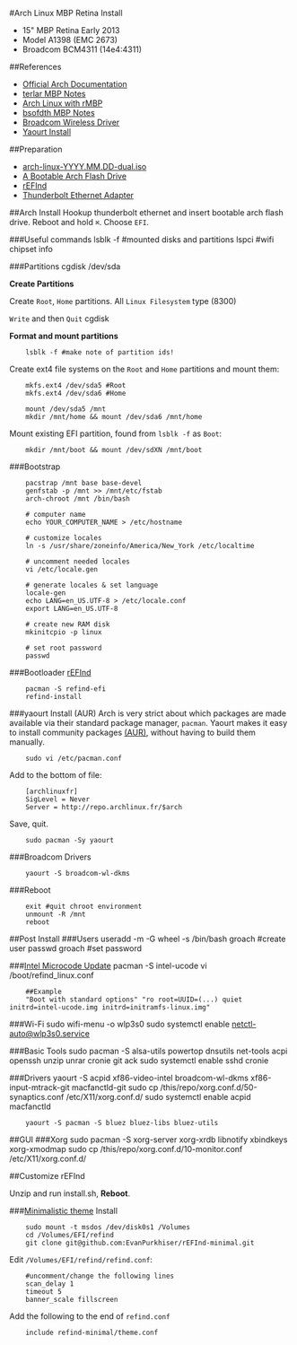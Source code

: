#Arch Linux MBP Retina Install
* 15" MBP Retina Early 2013
* Model A1398 (EMC 2673)
* Broadcom BCM4311 (14e4:4311)

##References
* [Official Arch Documentation](https://wiki.archlinux.org/index.php/Installation_guide)
* [terlar MBP Notes](https://gist.github.com/terlar/6143325)
* [Arch Linux with rMBP](https://vec.io/posts/use-arch-linux-and-xmonad-on-macbook-pro-with-retina-display)
* [bsofdth MBP Notes](https://github.com/bsofdth/mac-arch)
* [Broadcom Wireless Driver](https://wiki.archlinux.org/index.php/Broadcom_wireless)
* [Yaourt Install](https://www.digitalocean.com/community/tutorials/how-to-use-yaourt-to-easily-download-arch-linux-community-packages)

##Preparation

* [arch-linux-YYYY.MM.DD-dual.iso](https://www.archlinux.org/download/)
* [A Bootable Arch Flash Drive](http://www.ubuntu.com/download/desktop/create-a-usb-stick-on-mac-osx)
* [rEFInd](http://www.rodsbooks.com/refind/getting.html)
* [Thunderbolt Ethernet Adapter](http://www.amazon.com/Thunderbolt-to-Gigabit-Ethernet-Adapter/dp/B008ALA6DW)


##Arch Install
Hookup thunderbolt ethernet and insert bootable arch flash drive. Reboot and hold `⌘`. Choose `EFI`. 

###Useful commands
		lsblk -f #mounted disks and partitions
		lspci #wifi chipset info

###Partitions
		cgdisk /dev/sda

**Create Partitions**

Create `Root`, `Home` partitions. All `Linux Filesystem` type (8300) 

`Write` and then `Quit` cgdisk

**Format and mount partitions**

		lsblk -f #make note of partition ids!
		
Create ext4 file systems on the `Root` and `Home` partitions and mount them:

		mkfs.ext4 /dev/sda5 #Root
		mkfs.ext4 /dev/sda6 #Home
		
		mount /dev/sda5 /mnt
		mkdir /mnt/home && mount /dev/sda6 /mnt/home

Mount existing EFI partition, found from `lsblk -f` as `Boot`:

		mkdir /mnt/boot && mount /dev/sdXN /mnt/boot

###Bootstrap

		pacstrap /mnt base base-devel
		genfstab -p /mnt >> /mnt/etc/fstab
		arch-chroot /mnt /bin/bash
		
		# computer name
		echo YOUR_COMPUTER_NAME > /etc/hostname
		
		# customize locales
		ln -s /usr/share/zoneinfo/America/New_York /etc/localtime
		
		# uncomment needed locales
		vi /etc/locale.gen
		
		# generate locales & set language
		locale-gen
		echo LANG=en_US.UTF-8 > /etc/locale.conf
		export LANG=en_US.UTF-8
		
		# create new RAM disk
		mkinitcpio -p linux
		
		# set root password
		passwd

###Bootloader [rEFInd](https://wiki.archlinux.org/index.php/REFInd)

		pacman -S refind-efi
		refind-install

###yaourt Install (AUR)
Arch is very strict about which packages are made available via their standard package manager, `pacman`. Yaourt makes it easy to install community packages [(AUR)](https://wiki.archlinux.org/index.php/Arch_User_Repository#Installing_packages), without having to build them manually.

		sudo vi /etc/pacman.conf

Add to the bottom of file:

		[archlinuxfr]
		SigLevel = Never
		Server = http://repo.archlinux.fr/$arch

Save, quit. 

		sudo pacman -Sy yaourt

###Broadcom Drivers

		yaourt -S broadcom-wl-dkms

###Reboot

		exit #quit chroot environment
		unmount -R /mnt
		reboot

##Post Install
###Users
		useradd -m -G wheel -s /bin/bash groach #create user 
		passwd groach #set password

###[Intel Microcode Update](https://wiki.archlinux.org/index.php/Microcode)
		pacman -S intel-ucode
		vi /boot/refind_linux.conf
		
		##Example
		"Boot with standard options" "ro root=UUID=(...) quiet initrd=intel-ucode.img initrd=initramfs-linux.img"

###Wi-Fi
		sudo wifi-menu -o wlp3s0
		sudo systemctl enable netctl-auto@wlp3s0.service

###Basic Tools
		sudo pacman -S alsa-utils powertop dnsutils net-tools acpi openssh unzip unrar cronie git ack
		sudo systemctl enable sshd cronie

###Drivers
		yaourt -S acpid xf86-video-intel broadcom-wl-dkms xf86-input-mtrack-git macfanctld-git
		sudo cp /this/repo/xorg.conf.d/50-synaptics.conf /etc/X11/xorg.conf.d/
		sudo systemctl enable acpid macfanctld
		
		yaourt -S pacman -S bluez bluez-libs bluez-utils

##GUI
###Xorg
		sudo pacman -S xorg-server xorg-xrdb libnotify xbindkeys xorg-xmodmap
		sudo cp /this/repo/xorg.conf.d/10-monitor.conf /etc/X11/xorg.conf.d/

		
##Customize rEFInd 

Unzip and run install.sh,  **Reboot**.

###[Minimalistic theme](https://github.com/EvanPurkhiser/rEFInd-minimal) Install

		sudo mount -t msdos /dev/disk0s1 /Volumes 
		cd /Volumes/EFI/refind
		git clone git@github.com:EvanPurkhiser/rEFInd-minimal.git

Edit `/Volumes/EFI/refind/refind.conf`:

		#uncomment/change the following lines
		scan_delay 1
		timeout 5
		banner_scale fillscreen
		
Add the following to the end of `refind.conf`

		include refind-minimal/theme.conf
		



		
